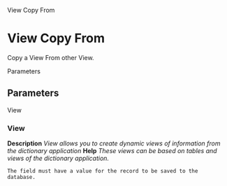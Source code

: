 
View Copy From
# View Copy From


Copy a View From other View.

Parameters
## Parameters


View
### View

**Description**
 *View allows you to create dynamic views of information from the dictionary application*
**Help**
 *These views can be based on tables and views of the dictionary application.*

```
The field must have a value for the record to be saved to the database.
```